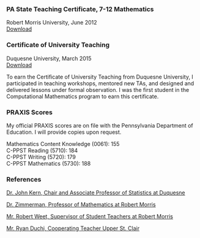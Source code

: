 ### PA State Teaching Certificate, 7-12 Mathematics
Robert Morris University, June 2012<br/>
<a href="https://lisasteaching.github.io/portfolio_teaching/pdf-files/PA-certification.pdf" target="_blank">Download</a>
   
### Certificate of University Teaching
Duquesne University, March 2015<br/>
<a href="https://lisasteaching.github.io/portfolio_teaching/pdf-files/DuqUnivTeachingCert.pdf" target="_blank">Download</a><br/>

To earn the Certificate of University Teaching from Duquesne University, I participated in teaching workshops, mentored new TAs, and designed and delivered lessons under formal observation. I was the first student in the Computational Mathematics program to earn this certificate.

### PRAXIS Scores
My official PRAXIS scores are on file with the Pennsylvania Department of Education. I will provide copies upon request.

Mathematics Content Knowledge (0061): 155<br/>
C-PPST Reading (5710): 184<br/>
C-PPST Writing (5720): 179<br/>
C-PPST Mathematics (5730): 188

### References
<a href="https://lisasteaching.github.io/portfolio_teaching/pdf-files/recommendation-kern.pdf" target="_blank">Dr. John Kern, Chair and Associate Professor of Statistics at Duquesne</a>

<a href="https://lisasteaching.github.io/portfolio_teaching/pdf-files/recommendation-zimmerman.pdf" target="_blank">Dr. Zimmerman, Professor of Mathematics at Robert Morris</a>

<a href="https://lisasteaching.github.io/portfolio_teaching/pdf-files/recommendation-weet.pdf" target="_blank">Mr. Robert Weet, Supervisor of Student Teachers at Robert Morris</a>

<a href="https://lisasteaching.github.io/portfolio_teaching/pdf-files/recommendation-duchi.pdf" target="_blank">Mr. Ryan Duchi, Cooperating Teacher Upper St. Clair</a>
